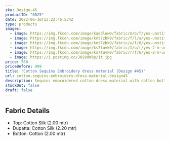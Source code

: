 ```yaml
---
sku: Design-45
productID: "0025"
date: 2022-06-16T13:23:46.534Z
type: products
images:
  - image: https://img.fkcdn.com/image/kqe3low0/fabric/m/b/f/yes-unstitched-design-45-sun-fashion-and-lifestyle-original-imag4et3vfwm2zwg.jpeg
  - image: https://img.fkcdn.com/image/knt7zbk0/fabric/f/l/a/yes-unstitched-design-45-sun-fashion-and-lifestyle-original-imag2epduzrkgyq7.jpeg
  - image: https://img.fkcdn.com/image/knt7zbk0/fabric/u/f/8/yes-unstitched-design-45-sun-fashion-and-lifestyle-original-imag2epdaazgbv9y.jpeg
  - image: https://img.fkcdn.com/image/ks7tuvk0/fabric/1/u/r/yes-2-m-unstitched-design-45-sun-fashion-and-lifestyle-original-imag5uf6zuegmzfv.jpeg
  - image: https://img.fkcdn.com/image/ks7tuvk0/fabric/r/f/6/yes-2-m-unstitched-design-45-sun-fashion-and-lifestyle-original-imag5uf6f2zqadwj.jpeg
  - image: https://i.postimg.cc/J029dW3p/1t.jpg
price: 560
priceBefore: 999
title: "Cotton Sequins Embroidery dress material (Design #45)"
url: cotton-sequins-embroidery-dress-material-design45
description: Sequins embroidered cotton dress material with cotton bottom
stockOut: false
draft: false
---
```

## Fabric Details
- Top: Cotton Silk (2.00 mtr)
- Dupatta: Cotton Silk (2.20 mtr)
- Botton: Cotton (2.00 mtr)